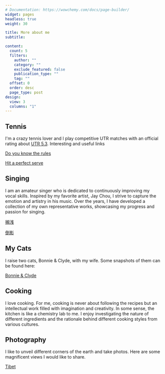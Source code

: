 ```yaml
---
# Documentation: https://wowchemy.com/docs/page-builder/
widget: pages
headless: true
weight: 30

title: More about me
subtitle:

content:
  count: 5
  filters:
    author: ""
    category: ""
    exclude_featured: false
    publication_type: ""
    tag: ""
  offset: 0
  order: desc
  page_type: post
design:
  view: 3
  columns: "1"
---
```


## Tennis

I'm a crazy tennis lover and I play competitive UTR matches with an official rating about [UTR 5.3](https://app.utrsports.net/profiles/4288689). Interesting and useful links

[Do you know the rules](https://www.youtube.com/watch?v=6XZiv93vRJ8)

[Hit a perfect serve](https://www.youtube.com/watch?v=6_eWZo60Ges)

## Singing
I am an amateur singer who is dedicated to continuously improving my vocal skills. Inspired by my favorite artist, Jay Chou, I strive to capture the emotion and artistry in his music. Over the years, I have developed a collection of my own representative works, showcasing my progress and passion for singing.

[搁浅](https://kg.qq.com/node/play?s=91TKEo9LxXw1U9Bh&shareuid=6a9995822624308e35&abtype=13&shareDescABType=1&topsource=&chain_share_id=KS88_v18mo_SRGDt8bG6rRM7f7n4z7tLX-W9chk9HhM&pageId=details_of_creations)

[倒影](https://kg.qq.com/node/play?s=DhdI2gDsM-Vx0DBo&shareuid=6a9995822624308e35&abtype=13&shareDescABType=1&topsource=&chain_share_id=KS88_v18mo_SRGDt8bG6rRM7f7n4z7tLX-W9chk9HhM&pageId=details_of_creations)





## My Cats

I raise two cats, Bonnie \& Clyde, with my wife. Some snapshots of them can be found here: 

[Bonnie & Clyde](https://www.yaofan29597.com/fun/photo_bc/)

## Cooking

I love cooking. For me, cooking is never about following the recipes but an intellectual work filled with imagination and creativity. In some sense, the kitchen is like a chemistry lab to me. I enjoy investigating the nature of different ingredients and the rationale behind different cooking styles from various cultures. 

## Photography

I like to unveil different corners of the earth and take photos. Here are some magnificent views I would like to share. 

[Tibet](https://www.yaofan29597.com/fun/photo_tibet/)

<!--[Lake Baikal](https://www.yaofan29597.com/fun/photo/)-->

